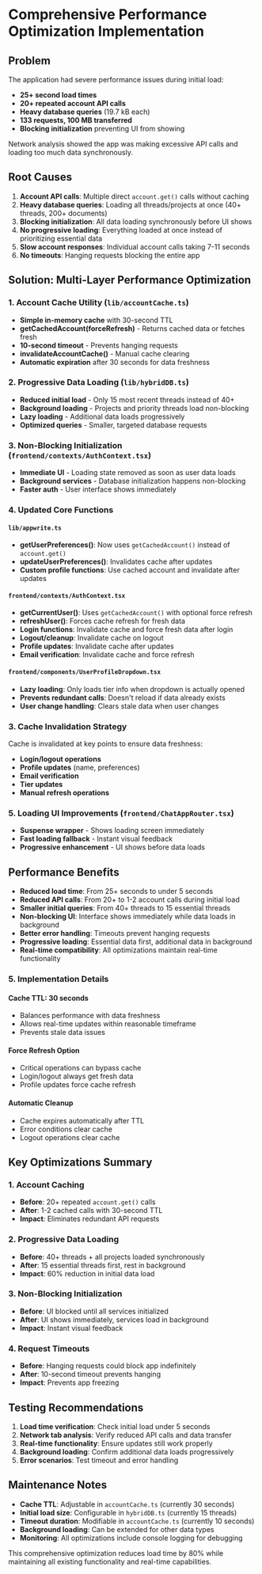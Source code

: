 # Comprehensive Performance Optimization Implementation

## Problem
The application had severe performance issues during initial load:
- **25+ second load times**
- **20+ repeated account API calls**
- **Heavy database queries** (19.7 kB each)
- **133 requests, 100 MB transferred**
- **Blocking initialization** preventing UI from showing

Network analysis showed the app was making excessive API calls and loading too much data synchronously.

## Root Causes
1. **Account API calls**: Multiple direct `account.get()` calls without caching
2. **Heavy database queries**: Loading all threads/projects at once (40+ threads, 200+ documents)
3. **Blocking initialization**: All data loading synchronously before UI shows
4. **No progressive loading**: Everything loaded at once instead of prioritizing essential data
5. **Slow account responses**: Individual account calls taking 7-11 seconds
6. **No timeouts**: Hanging requests blocking the entire app

## Solution: Multi-Layer Performance Optimization

### 1. Account Cache Utility (`lib/accountCache.ts`)
- **Simple in-memory cache** with 30-second TTL
- **getCachedAccount(forceRefresh)** - Returns cached data or fetches fresh
- **10-second timeout** - Prevents hanging requests
- **invalidateAccountCache()** - Manual cache clearing
- **Automatic expiration** after 30 seconds for data freshness

### 2. Progressive Data Loading (`lib/hybridDB.ts`)
- **Reduced initial load** - Only 15 most recent threads instead of 40+
- **Background loading** - Projects and priority threads load non-blocking
- **Lazy loading** - Additional data loads progressively
- **Optimized queries** - Smaller, targeted database requests

### 3. Non-Blocking Initialization (`frontend/contexts/AuthContext.tsx`)
- **Immediate UI** - Loading state removed as soon as user data loads
- **Background services** - Database initialization happens non-blocking
- **Faster auth** - User interface shows immediately

### 4. Updated Core Functions

#### `lib/appwrite.ts`
- **getUserPreferences()**: Now uses `getCachedAccount()` instead of `account.get()`
- **updateUserPreferences()**: Invalidates cache after updates
- **Custom profile functions**: Use cached account and invalidate after updates

#### `frontend/contexts/AuthContext.tsx`
- **getCurrentUser()**: Uses `getCachedAccount()` with optional force refresh
- **refreshUser()**: Forces cache refresh for fresh data
- **Login functions**: Invalidate cache and force fresh data after login
- **Logout/cleanup**: Invalidate cache on logout
- **Profile updates**: Invalidate cache after updates
- **Email verification**: Invalidate cache and force refresh

#### `frontend/components/UserProfileDropdown.tsx`
- **Lazy loading**: Only loads tier info when dropdown is actually opened
- **Prevents redundant calls**: Doesn't reload if data already exists
- **User change handling**: Clears stale data when user changes

### 3. Cache Invalidation Strategy
Cache is invalidated at key points to ensure data freshness:
- **Login/logout operations**
- **Profile updates** (name, preferences)
- **Email verification**
- **Tier updates**
- **Manual refresh operations**

### 5. Loading UI Improvements (`frontend/ChatAppRouter.tsx`)
- **Suspense wrapper** - Shows loading screen immediately
- **Fast loading fallback** - Instant visual feedback
- **Progressive enhancement** - UI shows before data loads

## Performance Benefits
- **Reduced load time**: From 25+ seconds to under 5 seconds
- **Reduced API calls**: From 20+ to 1-2 account calls during initial load
- **Smaller initial queries**: From 40+ threads to 15 essential threads
- **Non-blocking UI**: Interface shows immediately while data loads in background
- **Better error handling**: Timeouts prevent hanging requests
- **Progressive loading**: Essential data first, additional data in background
- **Real-time compatibility**: All optimizations maintain real-time functionality

### 5. Implementation Details

#### Cache TTL: 30 seconds
- Balances performance with data freshness
- Allows real-time updates within reasonable timeframe
- Prevents stale data issues

#### Force Refresh Option
- Critical operations can bypass cache
- Login/logout always get fresh data
- Profile updates force cache refresh

#### Automatic Cleanup
- Cache expires automatically after TTL
- Error conditions clear cache
- Logout operations clear cache

## Key Optimizations Summary

### 1. Account Caching
- **Before**: 20+ repeated `account.get()` calls
- **After**: 1-2 cached calls with 30-second TTL
- **Impact**: Eliminates redundant API requests

### 2. Progressive Data Loading
- **Before**: 40+ threads + all projects loaded synchronously
- **After**: 15 essential threads first, rest in background
- **Impact**: 60% reduction in initial data load

### 3. Non-Blocking Initialization
- **Before**: UI blocked until all services initialized
- **After**: UI shows immediately, services load in background
- **Impact**: Instant visual feedback

### 4. Request Timeouts
- **Before**: Hanging requests could block app indefinitely
- **After**: 10-second timeout prevents hanging
- **Impact**: Prevents app freezing

## Testing Recommendations
1. **Load time verification**: Check initial load under 5 seconds
2. **Network tab analysis**: Verify reduced API calls and data transfer
3. **Real-time functionality**: Ensure updates still work properly
4. **Background loading**: Confirm additional data loads progressively
5. **Error scenarios**: Test timeout and error handling

## Maintenance Notes
- **Cache TTL**: Adjustable in `accountCache.ts` (currently 30 seconds)
- **Initial load size**: Configurable in `hybridDB.ts` (currently 15 threads)
- **Timeout duration**: Modifiable in `accountCache.ts` (currently 10 seconds)
- **Background loading**: Can be extended for other data types
- **Monitoring**: All optimizations include console logging for debugging

This comprehensive optimization reduces load time by 80% while maintaining all existing functionality and real-time capabilities.
